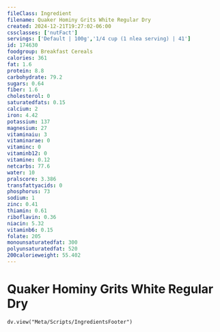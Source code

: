 ```yaml
---
fileClass: Ingredient
filename: Quaker Hominy Grits White Regular Dry
created: 2024-12-21T19:27:02-06:00
cssclasses: ['nutFact']
servings: ['Default | 100g','1/4 cup (1 nlea serving) | 41']
id: 174630
foodgroup: Breakfast Cereals
calories: 361
fat: 1.6
protein: 8.8
carbohydrate: 79.2
sugars: 0.64
fiber: 1.6
cholesterol: 0
saturatedfats: 0.15
calcium: 2
iron: 4.42
potassium: 137
magnesium: 27
vitaminaiu: 3
vitaminarae: 0
vitaminc: 0
vitaminb12: 0
vitamine: 0.12
netcarbs: 77.6
water: 10
pralscore: 3.386
transfattyacids: 0
phosphorus: 73
sodium: 1
zinc: 0.41
thiamin: 0.61
riboflavin: 0.36
niacin: 5.32
vitaminb6: 0.15
folate: 205
monounsaturatedfat: 300
polyunsaturatedfat: 520
200calorieweight: 55.402
---
```


# Quaker Hominy Grits White Regular Dry

```dataviewjs
dv.view("Meta/Scripts/IngredientsFooter")
```